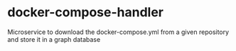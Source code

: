 # docker-compose-handler
Microservice to download the docker-compose.yml from a given repository and store it in a graph database
